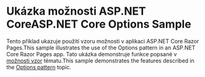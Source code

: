 # <a name="aspnet-core-options-sample"></a><span data-ttu-id="b7fc8-101">Ukázka možnosti ASP.NET Core</span><span class="sxs-lookup"><span data-stu-id="b7fc8-101">ASP.NET Core Options Sample</span></span>

<span data-ttu-id="b7fc8-102">Tento příklad ukazuje použití vzoru možnosti v aplikaci ASP.NET Core Razor Pages.</span><span class="sxs-lookup"><span data-stu-id="b7fc8-102">This sample illustrates the use of the Options pattern in an ASP.NET Core Razor Pages app.</span></span> <span data-ttu-id="b7fc8-103">Tato ukázka demonstruje funkce popsané v [možnosti vzor](https://docs.microsoft.com/aspnet/core/fundamentals/configuration/options) tématu.</span><span class="sxs-lookup"><span data-stu-id="b7fc8-103">This sample demonstrates the features described in the [Options pattern](https://docs.microsoft.com/aspnet/core/fundamentals/configuration/options) topic.</span></span>
